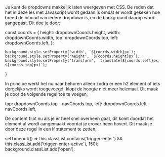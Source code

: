 Je kunt de dropdowns makkelijk laten weergeven met CSS. De reden dat het in deze les met Javascript wordt gedaan is omdat er wordt gekeken hoe breed de inhoud van iedere dropdown is, en de background daarop wordt aangepast. Dit doe je door; 

 const coords = {
      height: dropdownCoords.height,
      width: dropdownCoords.width,
	  top: dropdownCoords.top,
      left: dropdownCoords.left,
    };

    background.style.setProperty('width', `${coords.width}px`);
    background.style.setProperty('height', `${coords.height}px`);
    background.style.setProperty('transform', `translate(${coords.left}px, ${coords.top}px)`);
  }

In principe werkt het nu naar behoren alleen zodra er een h2 element of iets dergelijks wordt toegevoegd, klopt de hoogte niet meer helemaal. Dit maak je door de volgende regel toe te voegen;

 top: dropdownCoords.top - navCoords.top,
 left: dropdownCoords.left - navCoords.left,
 
 De content flipt nu als je er heel snel overheen gaat, dit komt doordat het element al wordt aangemaakt voordat je erover heen hovert. Dit maak je door deze regel in een if statement te zetten; 
 
 setTimeout(() => this.classList.contains('trigger-enter') && this.classList.add('trigger-enter-active'), 150);
    background.classList.add('open');
	
